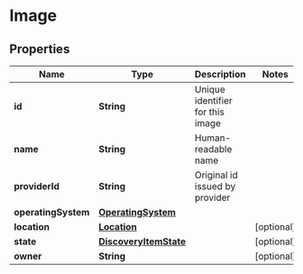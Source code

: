 
# Image

## Properties
Name | Type | Description | Notes
------------ | ------------- | ------------- | -------------
**id** | **String** | Unique identifier for this image | 
**name** | **String** | Human-readable name | 
**providerId** | **String** | Original id issued by provider | 
**operatingSystem** | [**OperatingSystem**](OperatingSystem.md) |  | 
**location** | [**Location**](Location.md) |  |  [optional]
**state** | [**DiscoveryItemState**](DiscoveryItemState.md) |  |  [optional]
**owner** | **String** |  |  [optional]



